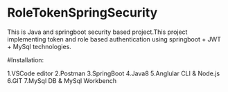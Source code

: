 # RoleTokenSpringSecurity

This is Java and springboot security based project.This project implementing token and role based authentication using springboot + JWT + MySql technologies.

#Installation:

1.VSCode editor
2.Postman
3.SpringBoot
4.Java8
5.Anglular CLI & Node.js
6.GIT
7.MySql DB & MySql Workbench
